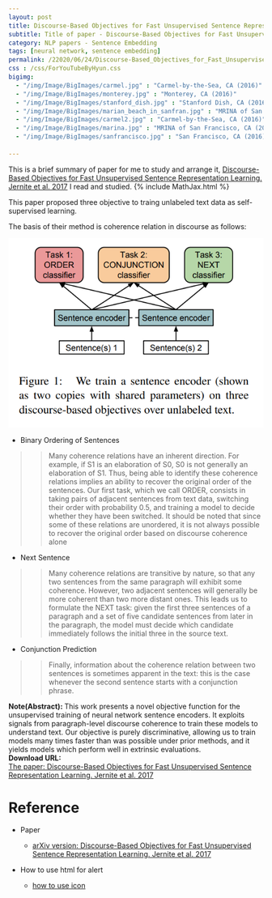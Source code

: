 ```yaml
---
layout: post
title: Discourse-Based Objectives for Fast Unsupervised Sentence Representation Learning
subtitle: Title of paper - Discourse-Based Objectives for Fast Unsupervised Sentence Representation Learning
category: NLP papers - Sentence Embedding
tags: [neural network, sentence embedding]
permalink: /22020/06/24/Discourse-Based_Objectives_for_Fast_Unsupervised_Sentence_Representation_Learning/
css : /css/ForYouTubeByHyun.css
bigimg: 
  - "/img/Image/BigImages/carmel.jpg" : "Carmel-by-the-Sea, CA (2016)"
  - "/img/Image/BigImages/monterey.jpg" : "Monterey, CA (2016)"
  - "/img/Image/BigImages/stanford_dish.jpg" : "Stanford Dish, CA (2016)"
  - "/img/Image/BigImages/marian_beach_in_sanfran.jpg" : "MRINA of San Francisco, CA (2016)"
  - "/img/Image/BigImages/carmel2.jpg" : "Carmel-by-the-Sea, CA (2016)"
  - "/img/Image/BigImages/marina.jpg" : "MRINA of San Francisco, CA (2016)"
  - "/img/Image/BigImages/sanfrancisco.jpg" : "San Francisco, CA (2016)"
  
---
```


This is a brief summary of paper for me to study and arrange it, [Discourse-Based Objectives for Fast Unsupervised Sentence Representation Learning. Jernite et al. 2017](https://arxiv.org/abs/1705.00557) I read and studied. 
{% include MathJax.html %}

This paper proposed three objective to traing unlabeled text data as self-supervised learning. 

The basis of their method is coherence relation in discourse as follows:

![Jernite et al. 2017](/img/Image/NaturalLanguageProcessing/NLPLabs/Paper_Investigation/Word2Vec/2020-06-24-Discourse-Based_Objectives_for_Fast_Unsupervised_Sentence_Representation_Learning/discourse_coherence.PNG)


- Binary Ordering of Sentences 
>> Many coherence relations have an inherent direction. For example, if S1 is an elaboration of S0, S0 is not generally an elaboration of S1. Thus, being able to identify these coherence relations implies an ability to recover the original order of the sentences. Our first task, which we call ORDER, consists in taking pairs of adjacent sentences from text data, switching their order with probability 0.5, and training a model to decide whether they have been switched. It should be noted that since some of these relations are unordered, it is not always possible to recover the original order based on discourse coherence alone  

- Next Sentence
>> Many coherence relations are transitive by nature, so that any two sentences from the same paragraph will exhibit some coherence. However, two adjacent sentences will generally be more coherent than two more distant ones. This leads us to formulate the NEXT task: given the first three sentences of a paragraph and a set of five candidate sentences from later in the paragraph, the model must decide which candidate immediately follows the initial three in the source text.   

- Conjunction Prediction
>> Finally, information about the coherence relation between two sentences is sometimes apparent in the text: this is the case whenever the second sentence starts with a conjunction phrase.  

<div class="alert alert-info" role="alert"><i class="fa fa-info-circle"></i> <b>Note(Abstract): </b>
This work presents a novel objective function for the unsupervised training of neural network sentence encoders. It exploits signals from paragraph-level discourse coherence to train these models to understand text. Our objective is purely discriminative, allowing us to train models many times faster than was possible under prior methods, and it yields models which perform well in extrinsic evaluations.
</div>
    
<div class="alert alert-success" role="alert"><i class="fa fa-paperclip fa-lg"></i> <b>Download URL: </b><br>
  <a href="https://arxiv.org/abs/1705.00557">The paper: Discourse-Based Objectives for Fast Unsupervised Sentence Representation Learning. Jernite et al. 2017</a>
</div>

# Reference 

- Paper 
  - [arXiv version: Discourse-Based Objectives for Fast Unsupervised Sentence Representation Learning. Jernite et al. 2017](https://arxiv.org/abs/1705.00557)
 
- How to use html for alert
  - [how to use icon](http://idratherbewriting.com/documentation-theme-jekyll/mydoc_icons.html)
    






























